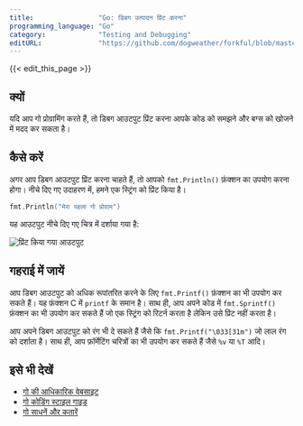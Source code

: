 ```yaml
---
title:                "Go: डिबग उत्पादन प्रिंट करना"
programming_language: "Go"
category:             "Testing and Debugging"
editURL:              "https://github.com/dogweather/forkful/blob/master/content/hi/go/printing-debug-output.md"
---
```


{{< edit_this_page >}}

## क्यों

यदि आप गो प्रोग्रामिंग करते हैं, तो डिबग आउटपुट प्रिंट करना आपके कोड को समझने और बग्स को खोजने में मदद कर सकता है।

## कैसे करें

अगर आप डिबग आउटपुट प्रिंट करना चाहते हैं, तो आपको `fmt.Println()` फ़ंक्शन का उपयोग करना होगा। नीचे दिए गए उदाहरण में, हमने एक स्ट्रिंग को प्रिंट किया है।

```Go
fmt.Println("मेरा पहला गो प्रोग्राम")
```

यह आउटपुट नीचे दिए गए चित्र में दर्शाया गया है:

![प्रिंट किया गया आउटपुट](https://drive.google.com/uc?id=1E59Qm1bb2uZRvkUjCaC18sOgkLQ66uQV)

## गहराई में जायें

आप डिबग आउटपुट को अधिक रूपांतरित करने के लिए `fmt.Printf()` फ़ंक्शन का भी उपयोग कर सकते हैं। यह फ़ंक्शन C में `printf` के समान है। साथ ही, आप अपने कोड में `fmt.Sprintf()` फ़ंक्शन का भी उपयोग कर सकते हैं जो एक स्ट्रिंग को रिटर्न करता है लेकिन उसे प्रिंट नहीं करता है।

आप अपने डिबग आउटपुट को रंग भी दे सकते हैं जैसे कि `fmt.Printf("\033[31m")` जो लाल रंग को दर्शाता है। साथ ही, आप फ़ॉर्मेटिंग चरित्रों का भी उपयोग कर सकते हैं जैसे `%v` या `%T` आदि।

## इसे भी देखें

- [गो की आधिकारिक वेबसाइट](https://golang.org/)
- [गो कोडिंग स्टाइल गाइड](https://github.com/golang/go/wiki/CodeReviewComments)
- [गो साधनें और कतारें](https://github.com/golang/go/wiki/IDEsAndTextEditorPlugins)
